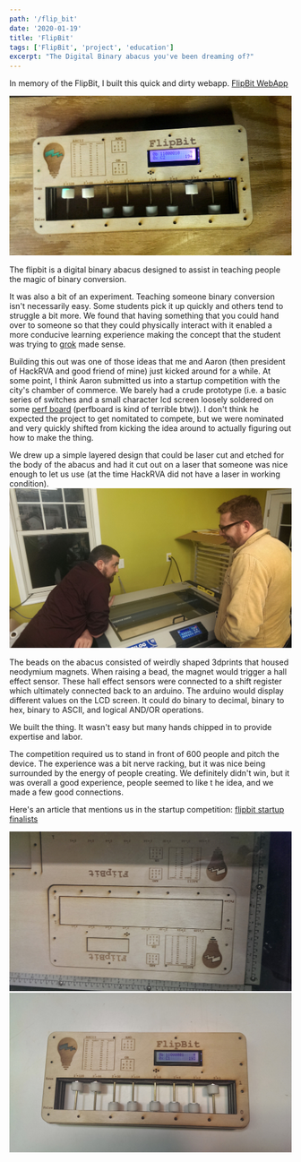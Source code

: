 ```yaml
---
path: '/flip_bit'
date: '2020-01-19'
title: 'FlipBit'
tags: ['FlipBit', 'project', 'education']
excerpt: "The Digital Binary abacus you've been dreaming of?"
---
```


In memory of the FlipBit, I built this quick and dirty webapp. [FlipBit WebApp](https://dfirebaugh.github.io/flipbit/)

![flipBit](./images/FlipBit.jpg)

The flipbit is a digital binary abacus designed to assist in teaching people the magic of binary conversion.

It was also a bit of an experiment. Teaching someone binary conversion isn't necessarily easy. Some students pick it up quickly and others tend to struggle a bit more. We found that having something that you could hand over to someone so that they could physically interact with it enabled a more conducive learning experience making the concept that the student was trying to [grok](https://en.wikipedia.org/wiki/Grok) made sense.

Building this out was one of those ideas that me and Aaron (then president of HackRVA and good friend of mine) just kicked around for a while. At some point, I think Aaron submitted us into a startup competition with the city's chamber of commerce. We barely had a crude prototype (i.e. a basic series of switches and a small character lcd screen loosely soldered on some [perf board](https://en.wikipedia.org/wiki/Perfboard) (perfboard is kind of terrible btw)). I don't think he expected the project to get nomitated to compete, but we were nominated and very quickly shifted from kicking the idea around to actually figuring out how to make the thing.

We drew up a simple layered design that could be laser cut and etched for the body of the abacus and had it cut out on a laser that someone was nice enough to let us use (at the time HackRVA did not have a laser in working condition).
![flipbit_laser](./images/flipBit_laser.jpg)

The beads on the abacus consisted of weirdly shaped 3dprints that housed neodymium magnets. When raising a bead, the magnet would trigger a hall effect sensor. These hall effect sensors were connected to a shift register which ultimately connected back to an arduino. The arduino would display different values on the LCD screen. It could do binary to decimal, binary to hex, binary to ASCII, and logical AND/OR operations.

We built the thing. It wasn't easy but many hands chipped in to provide expertise and labor.

The competition required us to stand in front of 600 people and pitch the device. The experience was a bit nerve racking, but it was nice being surrounded by the energy of people creating. We definitely didn't win, but it was overall a good experience, people seemed to like t he idea, and we made a few good connections.

Here's an article that mentions us in the startup competition: [flipbit startup finalists](https://www.richmond.com/workitrichmond/news/meet-an-i-e-finalist-flipbit/article_dfa5fb0a-be9e-11e3-9ea4-001a4bcf6878.html)

![flipbit on laser](./images/FlipBit_on_laser.jpg)
![FlipBit 193](./images/FlipBit_193.jpg)
